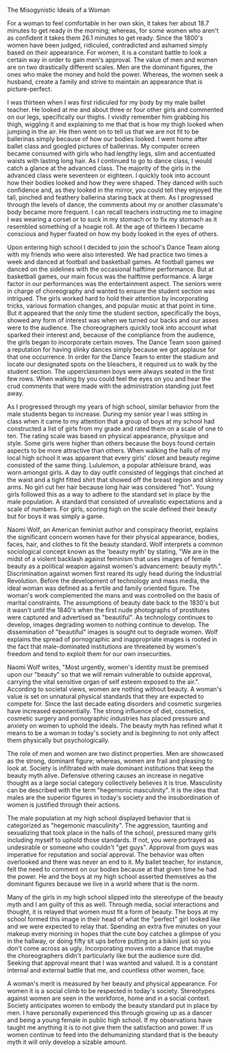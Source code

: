 The Misogynistic Ideals of a Woman

For a woman to feel comfortable in her own skin, it takes her about 18.7
minutes to get ready in the morning; whereas, for some women who aren't
as confident it takes them 26.1 minutes to get ready. Since the 1800's
women have been judged, ridiculed, contradicted and ashamed simply based
on their appearance. For women, it is a constant battle to look a
certain way in order to gain men's approval. The value of men and women
are on two drastically different scales. Men are the dominant figures,
the ones who make the money and hold the power. Whereas, the women seek
a husband, create a family and strive to maintain an appearance that is
picture-perfect.

I was thirteen when I was first ridiculed for my body by my male ballet
teacher. He looked at me and about three or four other girls and
commented on our legs, specifically our thighs. I vividly remember him
grabbing his thigh, wiggling it and explaining to me that that is how my
thigh looked when jumping in the air. He then went on to tell us that we
are not fit to be ballerinas simply because of how our bodies looked. I
went home after ballet class and googled pictures of ballerinas. My
computer screen became consumed with girls who had lengthy legs, slim
and accentuated waists with lasting long hair. As I continued to go to
dance class, I would catch a glance at the advanced class. The majority
of the girls in the advanced class were seventeen or eighteen. I quickly
took into account how their bodies looked and how they were shaped. They
danced with such confidence and, as they looked in the mirror, you could
tell they enjoyed the tall, pinched and feathery ballerina staring back
at them. As I progressed through the levels of dance, the comments about
my or another classmate\'s body became more frequent. I can recall
teachers instructing me to imagine I was wearing a corset or to suck in
my stomach or to fix my stomach as it resembled something of a hoagie
roll. At the age of thirteen I became conscious and hyper fixated on how
my body looked in the eyes of others.

Upon entering high school I decided to join the school\'s Dance Team
along with my friends who were also interested. We had practice two
times a week and danced at football and basketball games. At football
games we danced on the sidelines with the occasional halftime
performance. But at basketball games, our main focus was the halftime
performance. A large factor in our performances was the entertainment
aspect. The seniors were in charge of choreography and wanted to ensure
the student section was intrigued. The girls worked hard to hold their
attention by incorporating tricks, various formation changes, and
popular music at that point in time. But it appeared that the only time
the student section, specifically the boys, showed any form of interest
was when we turned our backs and our asses were to the audience. The
choreographers quickly took into account what sparked their interest
and, because of the compliance from the audience, the girls began to
incorporate certain moves. The Dance Team soon gained a reputation for
having slinky dances simply because we got applause for that one
occurrence. In order for the Dance Team to enter the stadium and locate
our designated spots on the bleachers, it required us to walk by the
student section. The upperclassmen boys were always seated in the first
few rows. When walking by you could feel the eyes on you and hear the
crud comments that were made with the administration standing just feet
away.

As I progressed through my years of high school, similar behavior from
the male students began to increase. During my senior year I was sitting
in class when it came to my attention that a group of boys at my school
had constructed a list of girls from my grade and rated them on a scale
of one to ten. The rating scale was based on physical appearance,
physique and style. Some girls were higher than others because the boys
found certain aspects to be more attractive than others. When walking
the halls of my local high school it was apparent that every girls'
closet and beauty regime consisted of the same thing. Lululemon, a
popular athleisure brand, was worn amongst girls. A day to day outfit
consisted of leggings that cinched at the waist and a tight fitted shirt
that showed off the breast region and skinny arms. No girl cut her hair
because long hair was considered "hot". Young girls followed this as a
way to adhere to the standard set in place by the male population. A
standard that consisted of unrealistic expectations and a scale of
numbers. For girls, scoring high on the scale defined their beauty but
for boys it was simply a game.

Naomi Wolf, an American feminist author and conspiracy theorist,
explains the significant concern women have for their physical
appearance, bodies, faces, hair, and clothes to fit the beauty standard.
Wolf interprets a common sociological concept known as the 'beauty myth'
by stating, "We are in the midst of a violent backlash against feminism
that uses images of female beauty as a political weapon against women's
advancement: beauty myth.". Discrimination against women first reared
its ugly head during the Industrial Revolution. Before the development
of technology and mass media, the ideal woman was defined as a fertile
and family oriented figure. The woman\'s work complemented the mans and
was controlled on the basis of marital constraints. The assumptions of
beauty date back to the 1830's but it wasn't until the 1840's when the
first nude photographs of prostitutes were captured and advertised as
"beautiful". As technology continues to develop, images degrading women
to nothing continue to develop. The dissemination of "beautiful" images
is sought out to degrade women. Wolf explains the spread of pornographic
and inappropriate images is rooted in the fact that male-dominated
institutions are threatened by women's freedom and tend to exploit them
for our own insecurities.

Naomi Wolf writes, "Most urgently, women's identity must be premised
upon our "beauty" so that we will remain vulnerable to outside approval,
carrying the vital sensitive organ of self esteem exposed to the air.".
According to societal views, women are nothing without beauty. A
woman\'s value is set on unnatural physical standards that they are
expected to compete for. Since the last decade eating disorders and
cosmetic surgeries have increased exponentially. The strong influence of
diet, cosmetics, cosmetic surgery and pornographic industries has placed
pressure and anxiety on women to uphold the ideals. The beauty myth has
refined what it means to be a woman in today's society and is beginning
to not only affect them physically but psychologically.

The role of men and women are two distinct properties. Men are showcased
as the strong, dominant figure; whereas, women are frail and pleasing to
look at. Society is infiltrated with male dominant institutions that
keep the beauty myth alive. Defensive othering causes an increase in
negative thought as a large social category collectively believes it is
true. Masculinity can be described with the term "hegemonic
masculinity". It is the idea that males are the superior figures in
today's society and the insubordination of women is justified through
their actions.

The male population at my high school displayed behavior that is
categorized as "hegemonic masculinity". The aggression, taunting and
sexualizing that took place in the halls of the school, pressured many
girls including myself to uphold those standards. If not, you were
portrayed as undesirable or someone who couldn't "get guys". Approval
from guys was imperative for reputation and social approval. The
behavior was often overlooked and there was never an end to it. My
ballet teacher, for instance, felt the need to comment on our bodies
because at that given time he had the power. He and the boys at my high
school asserted themselves as the dominant figures because we live in a
world where that is the norm.

Many of the girls in my high school slipped into the stereotype of the
beauty myth and I am guilty of this as well. Through media, social
interactions and thought, it is relayed that women must fit a form of
beauty. The boys at my school formed this image in their head of what
the "perfect" girl looked like and we were expected to relay that.
Spending an extra five minutes on your makeup every morning in hopes
that the cute boy catches a glimpse of you in the hallway, or doing
fifty sit ups before putting on a bikini just so you don't come across
as ugly. Incorporating moves into a dance that maybe the choreographers
didn't particularly like but the audience sure did. Seeking that
approval meant that I was wanted and valued. It is a constant internal
and external battle that me, and countless other women, face.

A woman\'s merit is measured by her beauty and physical appearance. For
women it is a social climb to be respected in today\'s society.
Stereotypes against women are seen in the workforce, home and in a
social context. Society anticipates women to embody the beauty standard
put in place by men. I have personally experienced this through growing
up as a dancer and being a young female in public high school. If my
observations have taught me anything it is to not give them the
satisfaction and power. If us women continue to feed into the
dehumanizing standard that is the beauty myth it will only develop a
sizable amount.
